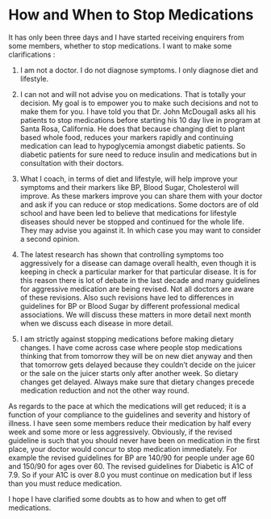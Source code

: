 # How and When to Stop Medications

It has only been three days and I have started receiving enquirers from some members, whether to stop medications. I want to make some clarifications :

1. I am not a doctor. I do not diagnose symptoms. I only diagnose diet and lifestyle. 

2. I can not and will not advise you on medications. That is totally your decision. My goal is to empower you to make such decisions and not to make them for you. I have told you that Dr. John McDougall asks all his patients to stop medications before starting his 10 day live in program at Santa Rosa, California. He does that because changing diet to plant based whole food, reduces your markers rapidly and continuing medication can lead to hypoglycemia amongst diabetic patients. So diabetic patients for sure need to reduce insulin and medications but in consultation with their doctors. 

3. What I coach, in terms of diet and lifestyle, will help improve your symptoms and their markers like BP, Blood Sugar, Cholesterol will improve. As these markers improve you can share them with your doctor and ask if you can reduce or stop medications. Some doctors are of old school and have been led to believe that medications for lifestyle diseases should never be stopped and continued for the whole life. They may advise you against it. In which case you may want to consider a second opinion. 

4. The latest research has shown that controlling symptoms too aggressively for a disease can damage overall health, even though it is keeping in check a particular marker for that particular disease. It is for this reason there is lot of debate in the last decade and many guidelines for aggressive medication are being revised. Not all doctors are aware of these revisions. Also such revisions have led to differences in guidelines for BP or Blood Sugar by different professional medical associations. We will discuss these matters in more detail next month when we discuss each disease in more detail.

5. I am strictly against stopping medications before making dietary changes. I have come across case where people stop medications thinking that from tomorrow they will be on new diet anyway and then that tomorrow gets delayed because they couldn’t decide on the juicer or the sale on the juicer starts only after another week. So dietary changes get delayed. Always make sure that dietary changes precede medication reduction and not the other way round. 

As regards to the pace at which the medications will get reduced; it is a function of your compliance to the guidelines and severity and history of illness. 
I have seen some members reduce their medication by half every week and some more or less aggressively. 
Obviously, if the revised guideline is such that you should never have been on medication in the first place, your doctor would concur to stop medication immediately. For example the revised guidelines for BP are 140/90 for people under age 60 and 150/90 for ages over 60. 
The revised guidelines for Diabetic is A1C of 7.9. So if your A1C is over 8.0 you must continue on medication but if less than you must reduce medication. 

I hope I have clarified some doubts as to how and when to get off medications.